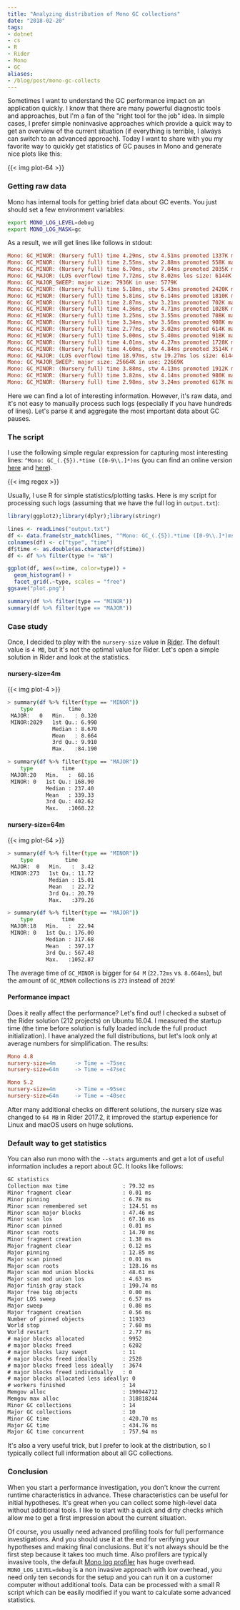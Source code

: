 ```yaml
---
title: "Analyzing distribution of Mono GC collections"
date: "2018-02-20"
tags:
- dotnet
- cs
- R
- Rider
- Mono
- GC
aliases:
- /blog/post/mono-gc-collects
---
```


Sometimes I want to understand the GC performance impact on an application quickly.
I know that there are many powerful diagnostic tools and approaches,
  but I'm a fan of the "right tool for the job" idea.
In simple cases, I prefer simple noninvasive approaches which provide a quick way
  to get an overview of the current situation
  (if everything is terrible, I always can switch to an advanced approach).
Today I want to share with you my favorite way to quickly get statistics
  of GC pauses in Mono and generate nice plots like this:

{{< img plot-64 >}}

<!--more-->

### Getting raw data

Mono has internal tools for getting brief data about GC events.
You just should set a few environment variables:

```bash
export MONO_LOG_LEVEL=debug
export MONO_LOG_MASK=gc
```

As a result, we will get lines like follows in stdout:

```ini
Mono: GC_MINOR: (Nursery full) time 4.29ms, stw 4.51ms promoted 1337K major size: 5456K in use: 4785K los size: 8192K in use: 6821K
Mono: GC_MINOR: (Nursery full) time 2.55ms, stw 2.88ms promoted 558K major size: 6304K in use: 5528K los size: 8192K in use: 7039K
Mono: GC_MINOR: (Nursery full) time 6.70ms, stw 7.04ms promoted 2035K major size: 8512K in use: 7715K los size: 9216K in use: 7818K
Mono: GC_MAJOR: (LOS overflow) time 7.72ms, stw 8.02ms los size: 6144K in use: 2039K
Mono: GC_MAJOR_SWEEP: major size: 7936K in use: 5779K
Mono: GC_MINOR: (Nursery full) time 5.18ms, stw 5.43ms promoted 2420K major size: 10352K in use: 8351K los size: 6144K in use: 3150K
Mono: GC_MINOR: (Nursery full) time 5.81ms, stw 6.14ms promoted 1810K major size: 12192K in use: 10374K los size: 6144K in use: 3167K
Mono: GC_MINOR: (Nursery full) time 2.87ms, stw 3.21ms promoted 702K major size: 13056K in use: 11235K los size: 6144K in use: 3303K
Mono: GC_MINOR: (Nursery full) time 4.36ms, stw 4.71ms promoted 1028K major size: 14160K in use: 12374K los size: 6144K in use: 3320K
Mono: GC_MINOR: (Nursery full) time 3.25ms, stw 3.55ms promoted 708K major size: 14912K in use: 13157K los size: 6144K in use: 3320K
Mono: GC_MINOR: (Nursery full) time 3.34ms, stw 3.56ms promoted 908K major size: 16032K in use: 14189K los size: 6144K in use: 3447K
Mono: GC_MINOR: (Nursery full) time 2.77ms, stw 3.02ms promoted 614K major size: 16672K in use: 14894K los size: 6144K in use: 3467K
Mono: GC_MINOR: (Nursery full) time 5.00ms, stw 5.40ms promoted 918K major size: 17664K in use: 15878K los size: 6144K in use: 3549K
Mono: GC_MINOR: (Nursery full) time 4.01ms, stw 4.27ms promoted 1728K major size: 19584K in use: 17733K los size: 6144K in use: 3614K
Mono: GC_MINOR: (Nursery full) time 4.60ms, stw 4.84ms promoted 3514K major size: 23440K in use: 21511K los size: 6144K in use: 3655K
Mono: GC_MAJOR: (LOS overflow) time 18.97ms, stw 19.27ms los size: 6144K in use: 2346K
Mono: GC_MAJOR_SWEEP: major size: 25664K in use: 22669K
Mono: GC_MINOR: (Nursery full) time 3.88ms, stw 4.13ms promoted 1912K major size: 27472K in use: 24707K los size: 6144K in use: 2675K
Mono: GC_MINOR: (Nursery full) time 3.82ms, stw 4.14ms promoted 980K major size: 28448K in use: 25788K los size: 6144K in use: 3372K
Mono: GC_MINOR: (Nursery full) time 2.98ms, stw 3.24ms promoted 617K major size: 29040K in use: 26448K los size: 6144K in use: 3434K
```

Here we can find a lot of interesting information.
However, it's raw data, and it's not easy to manually process such logs
  (especially if you have hundreds of lines).
Let's parse it and aggregate the most important data about GC pauses.

### The script

I use the following simple regular expression for capturing most interesting lines: `^Mono: GC_(.{5}).*time ([0-9\\.]*)ms`
  (you can find an online version
  [here](https://regex101.com/r/wovoAs/1) and
  [here](https://regexper.com/#%5EMono%3A%20GC_(.%7B5%7D).*time%20(%5B0-9%5C%5C.%5D*)ms)).

{{< img regex >}}

Usually, I use R for simple statistics/plotting tasks.
Here is my script for processing such logs (assuming that we have the full log in `output.txt`):

```r
library(ggplot2);library(dplyr);library(stringr)

lines <- readLines("output.txt")
df <- data.frame(str_match(lines, "^Mono: GC_(.{5}).*time ([0-9\\.]*)ms"))[,2:3]
colnames(df) <- c("type", "time")
df$time <- as.double(as.character(df$time))
df <- df %>% filter(type != "NA")

ggplot(df, aes(x=time, color=type)) + 
  geom_histogram() +
  facet_grid(.~type, scales = "free")
ggsave("plot.png")

summary(df %>% filter(type == "MINOR"))
summary(df %>% filter(type == "MAJOR"))
```

### Case study

Once, I decided to play with the `nursery-size` value in [Rider](https://www.jetbrains.com/rider/).
The default value is `4 MB`, but it's not the optimal value for Rider.
Let's open a simple solution in Rider and look at the statistics.

#### nursery-size=4m

{{< img plot-4 >}}

```bash
> summary(df %>% filter(type == "MINOR"))
    type           time       
 MAJOR:   0   Min.   : 0.320  
 MINOR:2029   1st Qu.: 6.990  
              Median : 8.670  
              Mean   : 8.664  
              3rd Qu.: 9.910  
              Max.   :84.190  

> summary(df %>% filter(type == "MAJOR"))
    type         time        
 MAJOR:20   Min.   :  68.16  
 MINOR: 0   1st Qu.: 168.90  
            Median : 237.40  
            Mean   : 339.33  
            3rd Qu.: 402.62  
            Max.   :1068.22 
```

#### nursery-size=64m

{{< img plot-64 >}}

```bash
> summary(df %>% filter(type == "MINOR"))
    type          time       
 MAJOR:  0   Min.   :  3.42  
 MINOR:273   1st Qu.: 11.72  
             Median : 15.01  
             Mean   : 22.72  
             3rd Qu.: 20.79  
             Max.   :379.26  

> summary(df %>% filter(type == "MAJOR"))
    type         time        
 MAJOR:18   Min.   :  22.94  
 MINOR: 0   1st Qu.: 176.00  
            Median : 317.68  
            Mean   : 397.17  
            3rd Qu.: 567.48  
            Max.   :1052.87  
```

The average time of `GC_MINOR` is bigger for `64 M` (`22.72ms` vs. `8.664ms`),
  but the amount of `GC_MINOR` collections is `273` instead of `2029`!

#### Performance impact

Does it really affect the performance?
Let's find out!
I checked a subset of the Rider solution (212 projects) on Ubuntu 16.04.
I measured the startup time
  (the time before solution is fully loaded include the full product initialization).
I have analyzed the full distributions, but let's look only at average numbers for simplification.
The results:

```ini
Mono 4.8
nursery-size=4m      -> Time = ~75sec
nursery-size=64m     -> Time = ~47sec

Mono 5.2
nursery-size=4m      -> Time = ~95sec
nursery-size=64m     -> Time = ~40sec
```

After many additional checks on different solutions,
  the nursery size was changed to `64 MB` in Rider 2017.2,
  it improved the startup experience for Linux and macOS users on huge solutions.

### Default way to get statistics

You can also run mono with the `--stats` arguments and get a lot of useful information includes a report about GC.
It looks like follows:

```txt
GC statistics
Collection max time                 : 79.32 ms
Minor fragment clear                : 0.01 ms
Minor pinning                       : 6.78 ms
Minor scan remembered set           : 124.51 ms
Minor scan major blocks             : 47.46 ms
Minor scan los                      : 67.16 ms
Minor scan pinned                   : 0.01 ms
Minor scan roots                    : 14.70 ms
Minor fragment creation             : 1.38 ms
Major fragment clear                : 0.12 ms
Major pinning                       : 12.85 ms
Major scan pinned                   : 0.01 ms
Major scan roots                    : 128.16 ms
Major scan mod union blocks         : 48.61 ms
Major scan mod union los            : 4.63 ms
Major finish gray stack             : 190.74 ms
Major free big objects              : 0.00 ms
Major LOS sweep                     : 6.57 ms
Major sweep                         : 0.08 ms
Major fragment creation             : 0.56 ms
Number of pinned objects            : 11933
World stop                          : 7.60 ms
World restart                       : 2.77 ms
# major blocks allocated            : 9952
# major blocks freed                : 6202
# major blocks lazy swept           : 11
# major blocks freed ideally        : 2528
# major blocks freed less ideally   : 3674
# major blocks freed individually   : 0
# major blocks allocated less ideally: 0
# workers finished                  : 14
Memgov alloc                        : 190944712
Memgov max alloc                    : 318818244
Minor GC collections                : 14
Major GC collections                : 10
Minor GC time                       : 420.70 ms
Major GC time                       : 434.76 ms
Major GC time concurrent            : 757.94 ms
```

It's also a very useful trick, but I prefer to look at the distribution,
  so I typically collect full information about all GC collections.

### Conclusion

When you start a performance investigation,
  you don't know the current runtime characteristics in advance.
These characteristics can be useful for initial hypotheses.
It's great when you can collect some high-level data without additional tools.
I like to start with a quick and dirty checks which allow me
  to get a first impression about the current situation.

Of course, you usually need advanced profiling tools for full performance investigations.
And you should use it at the end for verifying your hypotheses and making final conclusions.
But it's not always should be the first step because it takes too much time.
Also profilers are typically invasive tools,
  the default [Mono log profiler](http://www.mono-project.com/docs/debug+profile/profile/profiler/) has huge overhead.
`MONO_LOG_LEVEL=debug` is a non invasive approach with low overhead,
  you need only ten seconds for the setup and
  you can run it on a customer computer without additional tools.
Data can be processed with a small R script which can be easily modified
  if you want to calculate some advanced statistics.
